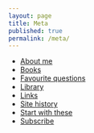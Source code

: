 ```yaml
---
layout: page
title: Meta
published: true
permalink: /meta/
---
```


* <a id="about-me" class="internal-link" href="/about-me/">About me</a>
* <a id="books" class="internal-link" href="/books/">Books</a>
* <a id="favourite-questions" class="internal-link" href="/favourite-questions/">Favourite questions</a>
* <a id="library" class="internal-link" href="/library/">Library</a>
* <a id="links" class="internal-link" href="/links/">Links</a>
* <a id="site-history" class="internal-link" href="/site-history/">Site history</a>
* <a id="start-with-these" class="internal-link" href="/start-with-these/">Start with these</a>
* <a id="subscribe" class="internal-link" href="/subscribe/">Subscribe</a>

